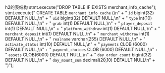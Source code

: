 
h2的表结构
stmt.execute("DROP TABLE IF EXISTS merchant_info_cache");
            stmt.execute("  CREATE TABLE `merchant_info_cache` (\n" +
                    "        `id` bigint(32) DEFAULT NULL,\n" +
                    "        `uid` bigint(32) DEFAULT NULL,\n" +
                    "        `type` int(10) DEFAULT NULL,\n" +
                    "        `grab` int(1) DEFAULT NULL,\n" +
                    "        `player_deposit` int(1) DEFAULT NULL,\n" +
                    "        `platform_withdraw` int(1) DEFAULT NULL,\n" +
                    "        `merchant_deposit` int(1) DEFAULT NULL,\n" +
                    "        `merchant_withdraw` int(1) DEFAULT NULL,\n" +
                    "        `realname` varchar(255) DEFAULT NULL,\n" +
                    "        `activate_status` int(10) DEFAULT NULL,\n" +
                    "        `payments` CLOB (6000) DEFAULT NULL,\n" +
                    "        `payment_choices` CLOB (6000) DEFAULT NULL,\n" +
                    "        `assets` CLOB(6000) DEFAULT NULL,\n" +
                    "        `day_order_count` bigint(32) DEFAULT NULL,\n" +
                    "        `day_mount_sum` decimal(20,10) DEFAULT NULL\n" +
                    ")");
